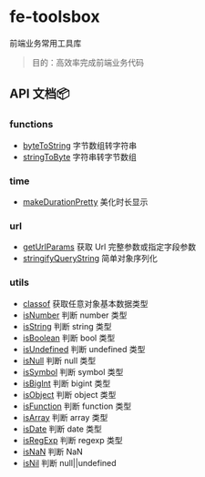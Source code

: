 # fe-toolsbox

前端业务常用工具库

> 目的：高效率完成前端业务代码

## API 文档:package:

### functions

- [byteToString](https://github.com/chenym1992/toolsbox/blob/master/src/functions/byteToString.ts) 字节数组转字符串
- [stringToByte](https://github.com/chenym1992/toolsbox/blob/master/src/functions/stringToByte.ts) 字符串转字节数组

### time

- [makeDurationPretty](https://github.com/chenym1992/toolsbox/blob/master/src/time/makeDurationPretty.ts) 美化时长显示

### url

- [getUrlParams](https://github.com/chenym1992/toolsbox/blob/master/src/url/getUrlParams.ts) 获取 Url 完整参数或指定字段参数
- [stringifyQueryString](https://github.com/chenym1992/toolsbox/blob/master/src/url/stringifyQueryString.ts) 简单对象序列化

### utils

- [classof](https://github.com/chenym1992/toolsbox/blob/master/src/utils/index.ts#L20) 获取任意对象基本数据类型
- [isNumber](https://github.com/chenym1992/toolsbox/blob/master/src/utils/index.ts#L32) 判断 number 类型
- [isString](https://github.com/chenym1992/toolsbox/blob/master/src/utils/index.ts#L41) 判断 string 类型
- [isBoolean](https://github.com/chenym1992/toolsbox/blob/master/src/utils/index.ts#L50) 判断 bool 类型
- [isUndefined](https://github.com/chenym1992/toolsbox/blob/master/src/utils/index.ts#L59) 判断 undefined 类型
- [isNull](https://github.com/chenym1992/toolsbox/blob/master/src/utils/index.ts#L68) 判断 null 类型
- [isSymbol](https://github.com/chenym1992/toolsbox/blob/master/src/utils/index.ts#L77) 判断 symbol 类型
- [isBigInt](https://github.com/chenym1992/toolsbox/blob/master/src/utils/index.ts#L86) 判断 bigint 类型
- [isObject](https://github.com/chenym1992/toolsbox/blob/master/src/utils/index.ts#L95) 判断 object 类型
- [isFunction](https://github.com/chenym1992/toolsbox/blob/master/src/utils/index.ts#L104) 判断 function 类型
- [isArray](https://github.com/chenym1992/toolsbox/blob/master/src/utils/index.ts#L113) 判断 array 类型
- [isDate](https://github.com/chenym1992/toolsbox/blob/master/src/utils/index.ts#L122) 判断 date 类型
- [isRegExp](https://github.com/chenym1992/toolsbox/blob/master/src/utils/index.ts#L31) 判断 regexp 类型
- [isNaN](https://github.com/chenym1992/toolsbox/blob/master/src/utils/index.ts#L140) 判断 NaN
- [isNil](https://github.com/chenym1992/toolsbox/blob/master/src/utils/index.ts#L149) 判断 null||undefined
